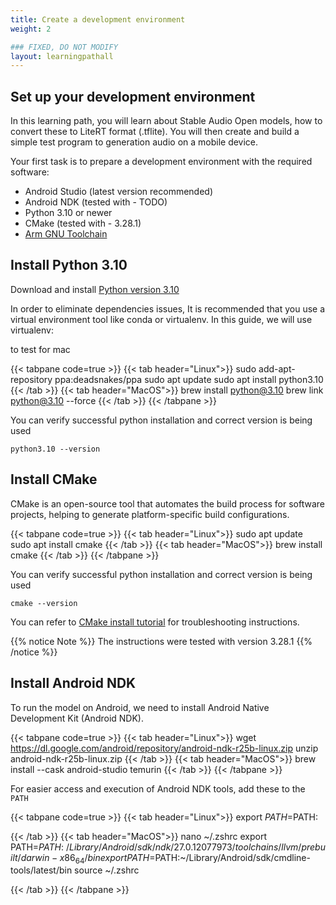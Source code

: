```yaml
---
title: Create a development environment
weight: 2

### FIXED, DO NOT MODIFY
layout: learningpathall
---
```


## Set up your development environment

In this learning path, you will learn about Stable Audio Open models, how to convert these to LiteRT format (.tflite). You will then create and build a simple test program to generation audio on a mobile device.

Your first task is to prepare a development environment with the required software:

- Android Studio (latest version recommended)
- Android NDK (tested with - TODO)
- Python 3.10 or newer
- CMake (tested with - 3.28.1)
- [Arm GNU Toolchain](/install-guides/gcc/arm-gnu)


## Install Python 3.10

Download and install [Python version 3.10](https://www.python.org/downloads/release/python-3100/)

In order to eliminate dependencies issues, It is recommended that you use a virtual environment tool like conda  or virtualenv. In this guide, we will use virtualenv:

to test for mac 

{{< tabpane code=true >}}
  {{< tab header="Linux">}}
sudo add-apt-repository ppa:deadsnakes/ppa
sudo apt update
sudo apt install python3.10
  {{< /tab >}}
  {{< tab header="MacOS">}}
brew install python@3.10
brew link python@3.10 --force
  {{< /tab >}}
{{< /tabpane >}}

You can verify successful python installation and correct version is being used

```console
python3.10 --version
```

## Install CMake

CMake is an open-source tool that automates the build process for software projects, helping to generate platform-specific build configurations.

{{< tabpane code=true >}}
  {{< tab header="Linux">}}
sudo apt update
sudo apt install cmake
  {{< /tab >}}
  {{< tab header="MacOS">}}
brew install cmake
  {{< /tab >}}
{{< /tabpane >}}


You can verify successful python installation and correct version is being used
```console
cmake --version
```

You can refer to [CMake install tutorial](/install-guides/cmake/) for troubleshooting instructions.


{{% notice Note %}}
The instructions were tested with version 3.28.1
{{% /notice %}}

## Install Android NDK

To run the model on Android, we need to install Android Native Development Kit (Android NDK).

{{< tabpane code=true >}}
  {{< tab header="Linux">}}
wget https://dl.google.com/android/repository/android-ndk-r25b-linux.zip
unzip android-ndk-r25b-linux.zip
  {{< /tab >}}
  {{< tab header="MacOS">}}
brew install --cask android-studio temurin
  {{< /tab >}}
{{< /tabpane >}}

For easier access and execution of Android NDK tools, add these to the `PATH`

{{< tabpane code=true >}}
  {{< tab header="Linux">}}
export $PATH=$PATH:<path-to-android-ndk-r25b-linux>

  {{< /tab >}}
  {{< tab header="MacOS">}}
nano ~/.zshrc
export PATH=$PATH:~/Library/Android/sdk/ndk/27.0.12077973/toolchains/llvm/prebuilt/darwin-x86_64/bin
export PATH=$PATH:~/Library/Android/sdk/cmdline-tools/latest/bin
source ~/.zshrc

  {{< /tab >}}
{{< /tabpane >}}



